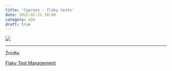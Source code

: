 ```yaml
---
title: 'Cypress - flaky tests'
date: 2022-02-21 10:00
category: e2e
draft: true
---
```


![](https://www.cypress.io/static/cypress-io-logo-social-share-8fb8a1db3cdc0b289fad927694ecb415.png)




----

Źródła:

[Flaky Test Management](https://docs.cypress.io/guides/dashboard/flaky-test-management?utm_content=197506567&utm_medium=social&utm_source=twitter&hss_channel=tw-2774638535#Flake-Detection)






